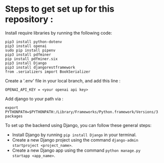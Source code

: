 # Steps to get set up for this repository : 

Install require libraries by running the following code:
```
pip3 install python-dotenv
pip3 install openai
sudo pip install pipenv
pip3 install pdfminer
pip install pdfminer.six
pip3 install Django
pip3 install djangorestframework
from .serializers import BookSerializer
```

Create a '.env' file in your local branch, and add this line :
```
OPENAI_API_KEY = <your openai api key>
```

Add django to your path via : 
```
export PYTHONPATH=$PYTHONPATH:/Library/Frameworks/Python.framework/Versions/3.11/lib/python3.11/site-packages
```
To set up the backend using Django, you can follow these general steps:

- Install Django by running ```pip install Django``` in your terminal.
- Create a new Django project using the command ```django-admin startproject <project_name>```.
- Create a new Django app using the command ```python manage.py startapp <app_name>```.
<!-- - Define the models you will use to store the PDF files and their corresponding metadata. You can use Django's built-in - models module to do this.
        # To create the corresponding database table for this model, you need to run the following commands:
        # python3 guide_backend/manage.py makemigrations
        # python3 guide_backend/manage.py migrate

- Create the necessary views to handle the REST API endpoints for uploading and retrieving PDF files and their metadata.
- Define the URLs for your views using Django's built-in urls module.
- Set up a database to store your PDF files and metadata. Django supports several database backends including SQLite, MySQL, and PostgreSQL. -->